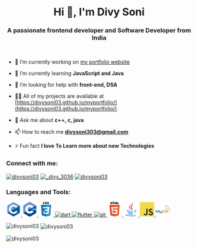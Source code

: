 <h1 align="center">Hi 👋, I'm Divy Soni</h1>
<h3 align="center">A passionate frontend developer and <!--Flutter Developer--> Software Developer from India</h3>

<br>

- 🔭 I’m currently working on [my portfolio website](https://divysoni03.github.io/myportfolio/)

- 🌱 I’m currently learning **JavaScript and Java**

- 🤝 I’m looking for help with **front-end, DSA**

- 👨‍💻 All of my projects are available at [https://divysoni03.github.io/myportfolio/](https://divysoni03.github.io/myportfolio/)

- 💬 Ask me about **c++, c, java**

- 📫 How to reach me **divysoni303@gmail.com**

- ⚡ Fun fact **I love To Learn more about new Technologies**

<h3 align="left">Connect with me:</h3>
<p align="left">
<a href="https://linkedin.com/in/divysoni03" target="blank"><img align="center" src="https://raw.githubusercontent.com/rahuldkjain/github-profile-readme-generator/master/src/images/icons/Social/linked-in-alt.svg" alt="divysoni03" height="30" width="40" /></a>
<a href="https://instagram.com/_divy_3036" target="blank"><img align="center" src="https://raw.githubusercontent.com/rahuldkjain/github-profile-readme-generator/master/src/images/icons/Social/instagram.svg" alt="_divy_3036" height="30" width="40" /></a>
<a href="https://www.leetcode.com/divysoni03" target="blank"><img align="center" src="https://raw.githubusercontent.com/rahuldkjain/github-profile-readme-generator/master/src/images/icons/Social/leet-code.svg" alt="divysoni03" height="30" width="40" /></a>
</p>

<h3 align="left">Languages and Tools:</h3>
<p align="left"> <a href="https://www.cprogramming.com/" target="_blank" rel="noreferrer"> <img src="https://raw.githubusercontent.com/devicons/devicon/master/icons/c/c-original.svg" alt="c" width="40" height="40"/> </a> <a href="https://www.w3schools.com/cpp/" target="_blank" rel="noreferrer"> <img src="https://raw.githubusercontent.com/devicons/devicon/master/icons/cplusplus/cplusplus-original.svg" alt="cplusplus" width="40" height="40"/> </a> <a href="https://www.w3schools.com/css/" target="_blank" rel="noreferrer"> <img src="https://raw.githubusercontent.com/devicons/devicon/master/icons/css3/css3-original-wordmark.svg" alt="css3" width="40" height="40"/> </a> <a href="https://dart.dev" target="_blank" rel="noreferrer"> <img src="https://www.vectorlogo.zone/logos/dartlang/dartlang-icon.svg" alt="dart" width="40" height="40"/> </a> <a href="https://flutter.dev" target="_blank" rel="noreferrer"> <img src="https://www.vectorlogo.zone/logos/flutterio/flutterio-icon.svg" alt="flutter" width="40" height="40"/> </a> <a href="https://git-scm.com/" target="_blank" rel="noreferrer"> <img src="https://www.vectorlogo.zone/logos/git-scm/git-scm-icon.svg" alt="git" width="40" height="40"/> </a> <a href="https://www.w3.org/html/" target="_blank" rel="noreferrer"> <img src="https://raw.githubusercontent.com/devicons/devicon/master/icons/html5/html5-original-wordmark.svg" alt="html5" width="40" height="40"/> </a> <a href="https://www.java.com" target="_blank" rel="noreferrer"> <img src="https://raw.githubusercontent.com/devicons/devicon/master/icons/java/java-original.svg" alt="java" width="40" height="40"/> </a> <a href="https://developer.mozilla.org/en-US/docs/Web/JavaScript" target="_blank" rel="noreferrer"> <img src="https://raw.githubusercontent.com/devicons/devicon/master/icons/javascript/javascript-original.svg" alt="javascript" width="40" height="40"/> </a> <a href="https://www.mysql.com/" target="_blank" rel="noreferrer"> <img src="https://raw.githubusercontent.com/devicons/devicon/master/icons/mysql/mysql-original-wordmark.svg" alt="mysql" width="40" height="40"/> </a> </p>

<p><img align="left" src="https://github-readme-stats.vercel.app/api/top-langs?username=divysoni03&show_icons=true&locale=en&layout=compact" alt="divysoni03" /></p>

<p>&nbsp;<img align="center" src="https://github-readme-stats.vercel.app/api?username=divysoni03&show_icons=true&locale=en" alt="divysoni03" /></p>

<p><img align="center" src="https://github-readme-streak-stats.herokuapp.com/?user=divysoni03&" alt="divysoni03" /></p>
